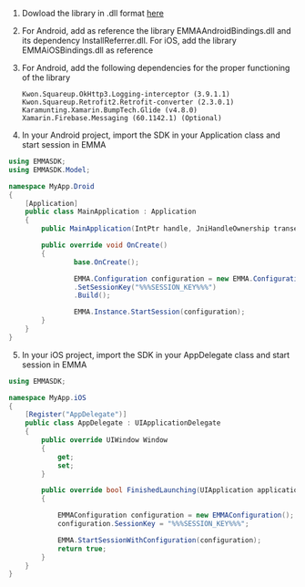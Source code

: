 1.  Dowload the library in .dll format <a target="_blank" rel="nofollow" href="https://github.com/eMMaDevelopment/eMMa-Xamarin-SDK">here</a>

2.  For Android, add as reference the library EMMAAndroidBindings.dll and its dependency InstallReferrer.dll. For iOS, add the library EMMAiOSBindings.dll as reference

3.  For Android, add the following dependencies for the proper functioning of the library

        Kwon.Squareup.OkHttp3.Logging-interceptor (3.9.1.1)
        Kwon.Squareup.Retrofit2.Retrofit-converter (2.3.0.1)
        Karamunting.Xamarin.BumpTech.Glide (v4.8.0)
        Xamarin.Firebase.Messaging (60.1142.1) (Optional)

4.  In your Android project, import the SDK in your Application class and start session in EMMA

```csharp
using EMMASDK;
using EMMASDK.Model;

namespace MyApp.Droid
{
    [Application]
    public class MainApplication : Application
    {
        public MainApplication(IntPtr handle, JniHandleOwnership transer) :base(handle, transer) { }

        public override void OnCreate()
        {
                base.OnCreate();

                EMMA.Configuration configuration = new EMMA.Configuration.Builder(this)
                .SetSessionKey("%%%SESSION_KEY%%%")
                .Build();

                EMMA.Instance.StartSession(configuration);
        }
    }
}
```

5.  In your iOS project, import the SDK in your AppDelegate class and start session in EMMA

```csharp
using EMMASDK;

namespace MyApp.iOS
{
    [Register("AppDelegate")]
    public class AppDelegate : UIApplicationDelegate
    {
        public override UIWindow Window
        {
            get;
            set;
        }

        public override bool FinishedLaunching(UIApplication application, NSDictionary launchOptions)
        {

            EMMAConfiguration configuration = new EMMAConfiguration();
            configuration.SessionKey = "%%%SESSION_KEY%%%";

            EMMA.StartSessionWithConfiguration(configuration);
            return true;
        }
    }
}
```
